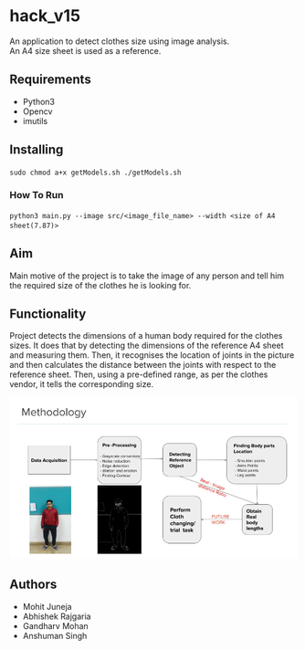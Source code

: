 # hack_v15

An application to detect clothes size using image analysis.<br> An A4 size sheet is used as a reference.

## Requirements

- Python3
- Opencv
- imutils

## Installing

`sudo chmod a+x getModels.sh
./getModels.sh`

### How To Run

`python3 main.py --image src/<image_file_name> --width <size of A4 sheet(7.87)>`

## Aim

Main motive of the project is to take the image of any person and tell him the required size of the clothes he is looking for.

## Functionality

Project detects the dimensions of a human body required for the clothes sizes. It does that by detecting the dimensions of the reference A4 sheet and measuring them. Then, it recognises the location of joints in the picture and then calculates the distance between the joints with respect to the reference sheet. Then, using a pre-defined range, as per the clothes vendor, it tells the corresponding size.

<img src="sizzer_methodology.png" alt="Methodology" title="Methodology">

## Authors

- Mohit Juneja
- Abhishek Rajgaria
- Gandharv Mohan
- Anshuman Singh
